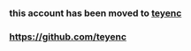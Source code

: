 ### this account has been moved to [teyenc](https://github.com/teyenc)
### https://github.com/teyenc
